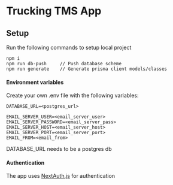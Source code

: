 # Trucking TMS App


## Setup

Run the following commands to setup local project

```
npm i
npm run db-push     // Push database scheme
npm run generate    // Generate prisma client models/classes
```

#### Environment variables

Create your own .env file with the following variables:

```
DATABASE_URL=<postgres_url>

EMAIL_SERVER_USER=<email_server_user>
EMAIL_SERVER_PASSWORD=<email_server_pass>
EMAIL_SERVER_HOST=<email_server_host>
EMAIL_SERVER_PORT=<email_server_port>
EMAIL_FROM=<email_from>
```

DATABASE_URL needs to be a postgres db

#### Authentication

The app uses [NextAuth.js](https://next-auth.js.org) for authentication
